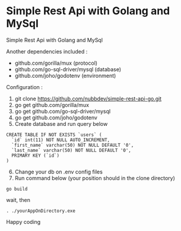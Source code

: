 # Simple Rest Api with Golang and MySql
Simple Rest Api with Golang and MySql


Another dependencies included :
- github.com/gorilla/mux (protocol)
- github.com/go-sql-driver/mysql (database)
- github.com/joho/godotenv (environment)


Configuration :
1. git clone https://github.com/nubbdev/simple-rest-api-go.git
2. go get github.com/gorilla/mux
3. go get github.com/go-sql-driver/mysql
4. go get github.com/joho/godotenv
5. Create database and run query below
```
CREATE TABLE IF NOT EXISTS `users` (
  `id` int(11) NOT NULL AUTO_INCREMENT,
  `first_name` varchar(50) NOT NULL DEFAULT '0',
  `last_name` varchar(50) NOT NULL DEFAULT '0',
  PRIMARY KEY (`id`)
)
```
6. Change your db on .env config files
7. Run command below (your position should in the clone directory)
```
go build
```
wait, then
```
. ./yourAppOnDirectory.exe
```
Happy coding